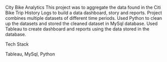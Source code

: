 City  Bike Analytics
This project was to aggregate the data found in the Citi Bike Trip History Logs to build a data dashboard, story and reports. 
Project combines multiple datasets of different time periods. Used Python to clean up the datasets and stored the cleaned dataset in  MySql database. Used Tableau to create dashboard and reports using the data stored in the database.

Tech Stack

Tableau, MySql, Python
